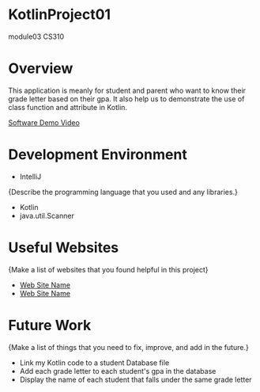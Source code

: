 # KotlinProject01
module03 CS310
# Overview

This application is meanly for student and parent 
who want to know their grade letter based on 
their gpa. It also help us to demonstrate the use of class 
function and attribute in Kotlin.


[Software Demo Video](http://youtube.link.goes.here)

# Development Environment
- IntelliJ


{Describe the programming language that you used and any libraries.}
- Kotlin
- java.util.Scanner

# Useful Websites

{Make a list of websites that you found helpful in this project}
* [Web Site Name](https://kotlinlang.org/e)
* [Web Site Name](https://www.programiz.com/kotlin-programming/class-objects)

# Future Work

{Make a list of things that you need to fix, improve, and add in the future.}
* Link my Kotlin code to a student Database file
* Add each grade letter to each student's gpa in the database
* Display the name of each student that falls under the same grade letter

